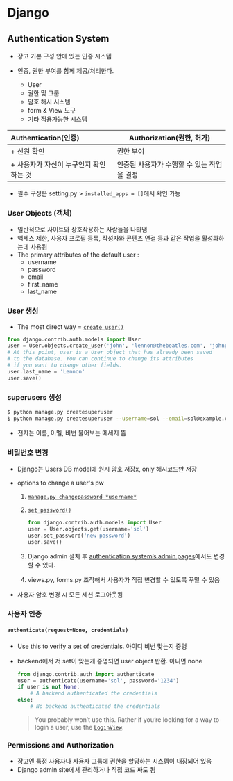 # Django 

## Authentication System

+ 장고 기본 구성 안에 있는 인증 시스템 

+ 인증, 권한 부여를 함께 제공/처리한다.

  + User
  + 권한 및 그룹
  + 암호 해시 시스템
  + form & View 도구 
  + 기타 적용가능한 시스템 

| **Authentication(인증)**               | **Authorization(권한, 허가)**              |
| :------------------------------------- | ------------------------------------------ |
| + 신원 확인                            | 권한 부여                                  |
| + 사용자가 자신이 누구인지 확인하는 것 | 인증된 사용자가 수행할 수 있는 작업을 결정 |

+ 필수 구성은 setting.py > `installed_apps = []`에서 확인 가능 



### User Objects (객체)

+ 일반적으로 사이트와 상호작용하는 사람들을 나타냄 
+ 액세스 제한, 사용자 프로필 등록, 작성자와 콘텐츠 연결 등과 같은 작업을 활성화하는데 사용됨
+ The primary attributes of the default user : 
  + username
  + password
  + email
  + first_name
  + last_name



### User 생성

+ The most direct way =  [`create_user()`](https://docs.djangoproject.com/en/4.1/ref/contrib/auth/#django.contrib.auth.models.UserManager.create_user)

```python
from django.contrib.auth.models import User
user = User.objects.create_user('john', 'lennon@thebeatles.com', 'johnpassword')
# At this point, user is a User object that has already been saved
# to the database. You can continue to change its attributes
# if you want to change other fields.
user.last_name = 'Lennon'
user.save()
```



### superusers 생성

```bash
$ python manage.py createsuperuser
$ python manage.py createsuperuser --username=sol --email=sol@example.com
```

+ 전자는 이름, 이멜, 비번 물어보는 메세지 뜸



### 비밀번호 변경

+ Django는 Users DB model에 원시 암호 저장x, only  해시코드만 저장

+ options to change a user's pw

  1. [`manage.py changepassword *username*`](https://docs.djangoproject.com/en/4.1/ref/django-admin/#django-admin-changepassword)

  2. [`set_password()`](https://docs.djangoproject.com/en/4.1/ref/contrib/auth/#django.contrib.auth.models.User.set_password)

     ```python
     from django.contrib.auth.models import User
     user = User.objects.get(username='sol')
     user.set_password('new password')
     user.save()
     ```

  3.  Django admin 설치 후 [authentication system’s admin pages](https://docs.djangoproject.com/en/4.1/topics/auth/default/#auth-admin)에서도 변경 할 수 있다.
  4. views.py, forms.py 조작해서 사용자가 직접 변경할 수 있도록 꾸밀 수 있음 

+ 사용자 암호 변경 시 모든 세션 로그아웃됨 



### 사용자 인증 

#### `authenticate(request=None, credentials)`

+ Use this to verify a set of credentials. 아이디 비번 맞는지 증명 

+ backend에서 저 set이 맞는게 증명되면 user object 반환. 아니면 none

  ```python
  from django.contrib.auth import authenticate
  user = authenticate(username='sol', password='1234')
  if user is not None:
      # A backend authenticated the credentials
  else:
      # No backend authenticated the credentials
  ```

  > You probably won’t use this. Rather if you’re looking for a way to login a user, use the [`LoginView`](https://docs.djangoproject.com/en/4.1/topics/auth/default/#django.contrib.auth.views.LoginView).



### Permissions and Authorization

+ 장고엔 특정 사용자나 사용자 그룹에 권한을 할당하는 시스템이 내장되어 있음 
+ Django admin site에서 관리하거나 직접 코드 짜도 됨 



